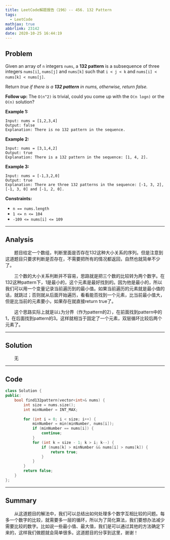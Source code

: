```yaml
---
title: LeetCode解题报告（196）-- 456. 132 Pattern
tags:
  - LeetCode
mathjax: true
abbrlink: 23142
date: 2020-10-25 16:44:19
---
```


## Problem

Given an array of `n` integers `nums`, a **132 pattern** is a subsequence of three integers `nums[i]`, `nums[j]` and `nums[k]` such that `i < j < k` and `nums[i] < nums[k] < nums[j]`.

Return *true if there is a **132 pattern** in nums, otherwise, return false.*

**Follow up:** The `O(n^2)` is trivial, could you come up with the `O(n logn)` or the `O(n)` solution?

<!-- more -->

**Example 1:**

```
Input: nums = [1,2,3,4]
Output: false
Explanation: There is no 132 pattern in the sequence.
```

**Example 2:**

```
Input: nums = [3,1,4,2]
Output: true
Explanation: There is a 132 pattern in the sequence: [1, 4, 2].
```

**Example 3:**

```
Input: nums = [-1,3,2,0]
Output: true
Explanation: There are three 132 patterns in the sequence: [-1, 3, 2], [-1, 3, 0] and [-1, 2, 0].
```

**Constraints:**

- `n == nums.length`
- `1 <= n <= 104`
- `-109 <= nums[i] <= 109`

------

## Analysis

&emsp;&emsp;题目给定一个数组，判断里面是否存在132这种大小关系的序列。但是注意到这道题目只要求判断是否存在，不需要把所有的情况都返回，自然也就简单不少了。

&emsp;&emsp;三个数的大小关系判断并不容易，思路就是把三个数的比较转为两个数字。在132这种pattern下，1是最小的，这个元素是最好找到的。因为他是最小的，所以我们可以用一个变量记录当前遍历到的最小值。如果当前遍历的元素就是最小值的话，就跳过；否则就从后面开始遍历，看看能否找到一个元素，比当前最小值大，但是比当前的元素要小，如果存在就直接return true了。

&emsp;&emsp;这个思路实际上就是以`i`为分界（作为pattern的2），在前面找到pattern中的1，在后面找到pattern的3。这样就相当于固定了一个元素，双层循环比较后两个元素了。

------

## Solution

&emsp;&emsp;无

------

## Code

```c++
class Solution {
public:
    bool find132pattern(vector<int>& nums) {
        int size = nums.size();
        int minNumber = INT_MAX;
        
        for (int i = 0; i < size; i++) {
            minNumber = min(minNumber, nums[i]);
            if (minNumber == nums[i]) {
                continue;
            }
            for (int k = size - 1; k > i; k--) {
                if (nums[k] > minNumber && nums[i] > nums[k]) {
                    return true;
                }
            }
        }
        return false;
    }
};
```

------

## Summary

&emsp;&emsp;从这道题目的解法中，我们可以总结出如何处理多个数字互相比较的问题。每多一个数字的比较，就需要多一层的循环，所以为了简化算法，我们要想办法减少需要比较的数字。比如说一些最小值、最大值，我们是可以通过其他的方法确定下来的，这样我们做题就会简单很多。这道题目的分享到这里，谢谢！
